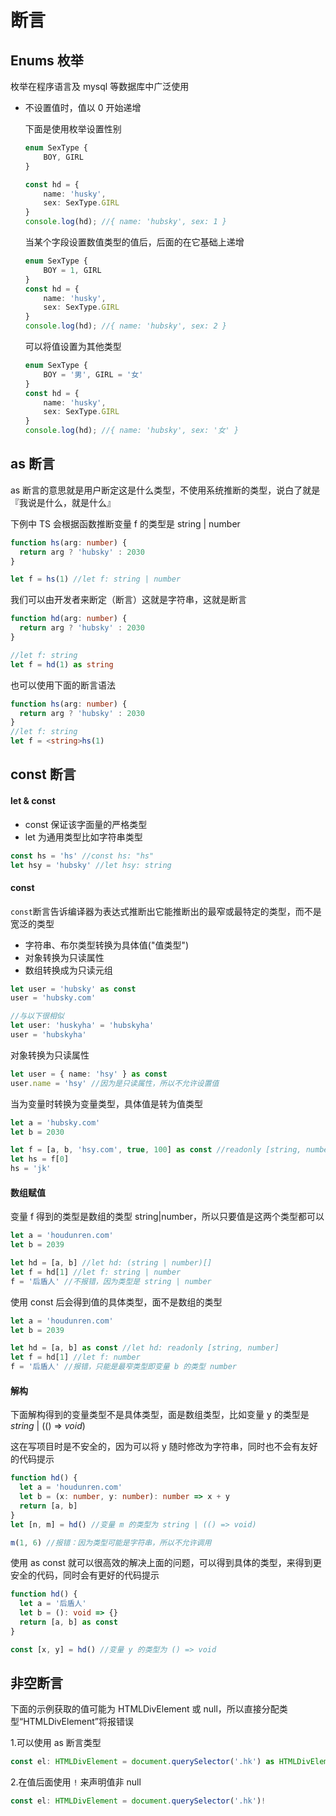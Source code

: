 # 断言



## Enums 枚举

枚举在程序语言及 mysql 等数据库中广泛使用

+ 不设置值时，值以 0 开始递增

  下面是使用枚举设置性别

  ```typescript
  enum SexType {
      BOY, GIRL
  }
  
  const hd = {
      name: 'husky',
      sex: SexType.GIRL
  }
  console.log(hd); //{ name: 'hubsky', sex: 1 }
  ```

  当某个字段设置数值类型的值后，后面的在它基础上递增

  ```typescript
  enum SexType {
      BOY = 1, GIRL
  }
  const hd = {
      name: 'husky',
      sex: SexType.GIRL
  }
  console.log(hd); //{ name: 'hubsky', sex: 2 }
  ```

  可以将值设置为其他类型

  ```typescript
  enum SexType {
      BOY = '男', GIRL = '女'
  }
  const hd = {
      name: 'husky',
      sex: SexType.GIRL
  }
  console.log(hd); //{ name: 'hubsky', sex: '女' }
  ```



## as 断言

as 断言的意思就是用户断定这是什么类型，不使用系统推断的类型，说白了就是『我说是什么，就是什么』

下例中 TS 会根据函数推断变量 f 的类型是 string | number

```typescript
function hs(arg: number) {
  return arg ? 'hubsky' : 2030
}

let f = hs(1) //let f: string | number
```

我们可以由开发者来断定（断言）这就是字符串，这就是断言

```typescript
function hd(arg: number) {
  return arg ? 'hubsky' : 2030
}

//let f: string
let f = hd(1) as string
```

也可以使用下面的断言语法

```typescript
function hs(arg: number) {
  return arg ? 'hubsky' : 2030
}
//let f: string
let f = <string>hs(1)
```



## const 断言

#### let & const

- const 保证该字面量的严格类型
- let 为通用类型比如字符串类型

```typescript
const hs = 'hs' //const hs: "hs"
let hsy = 'hubsky' //let hsy: string
```

#### const

`const`断言告诉编译器为表达式推断出它能推断出的最窄或最特定的类型，而不是宽泛的类型

- 字符串、布尔类型转换为具体值("值类型")
- 对象转换为只读属性
- 数组转换成为只读元组

```typescript
let user = 'hubsky' as const
user = 'hubsky.com'

//与以下很相似
let user: 'huskyha' = 'hubskyha'
user = 'hubskyha'
```

对象转换为只读属性

```typescript
let user = { name: 'hsy' } as const
user.name = 'hsy' //因为是只读属性，所以不允许设置值
```

当为变量时转换为变量类型，具体值是转为值类型

```typescript
let a = 'hubsky.com'
let b = 2030

let f = [a, b, 'hsy.com', true, 100] as const //readonly [string, number, "hsy.com", true, 100]
let hs = f[0]
hs = 'jk'
```

#### 数组赋值

变量 f 得到的类型是数组的类型 string|number，所以只要值是这两个类型都可以

```typescript
let a = 'houdunren.com'
let b = 2039

let hd = [a, b] //let hd: (string | number)[]
let f = hd[1] //let f: string | number
f = '后盾人' //不报错，因为类型是 string | number
```

使用 const 后会得到值的具体类型，面不是数组的类型

```typescript
let a = 'houdunren.com'
let b = 2039

let hd = [a, b] as const //let hd: readonly [string, number]
let f = hd[1] //let f: number
f = '后盾人' //报错，只能是最窄类型即变量 b 的类型 number
```

#### 解构

下面解构得到的变量类型不是具体类型，面是数组类型，比如变量 y 的类型是 *string* | (() => *void*)

这在写项目时是不安全的，因为可以将 y 随时修改为字符串，同时也不会有友好的代码提示

```typescript
function hd() {
  let a = 'houdunren.com'
  let b = (x: number, y: number): number => x + y
  return [a, b]
}
let [n, m] = hd() //变量 m 的类型为 string | (() => void)

m(1, 6) //报错：因为类型可能是字符串，所以不允许调用
```

使用 as const 就可以很高效的解决上面的问题，可以得到具体的类型，来得到更安全的代码，同时会有更好的代码提示

```typescript
function hd() {
  let a = '后盾人'
  let b = (): void => {}
  return [a, b] as const
}

const [x, y] = hd() //变量 y 的类型为 () => void
```



## 非空断言

下面的示例获取的值可能为 HTMLDivElement 或 null，所以直接分配类型“HTMLDivElement”将报错误

1.可以使用 as 断言类型

```typescript
const el: HTMLDivElement = document.querySelector('.hk') as HTMLDivElement
```

2.在值后面使用 `!` 来声明值非 null

```typescript
const el: HTMLDivElement = document.querySelector('.hk')!
```

